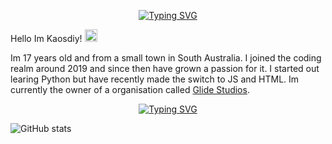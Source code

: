 <p align="center">
    <a href="https://git.io/typing-svg">
       <img src="https://readme-typing-svg.demolab.com?font=Fira+Code&pause=1000&color=F7F7F7&center=true&vCenter=true&random=false&width=435&lines=About+Me!" alt="Typing SVG">
    </a>
</p>
Hello Im Kaosdiy! <img src = "https://raw.githubusercontent.com/rahulbanerjee26/githubProfileReadmeGenerator/main/gifs/wave.gif" width = 20px height='20px'>

Im 17 years old and from a small town in South Australia. I joined the coding realm around 2019 and since then have grown a passion for it. I started out learing Python but have recently made the switch to JS and HTML. Im currently the owner of a organisation called [Glide Studios](https://github.com/Glide-Studios). 

<p align="center">
    <a href="https://git.io/typing-svg">
       <img src="https://readme-typing-svg.demolab.com?font=Fira+Code&pause=1000&color=F7F7F7&center=true&vCenter=true&random=false&width=435&lines=Stats!" alt="Typing SVG">
    </a>
</p>

![GitHub stats](https://github-readme-stats.vercel.app/api?username=kaosdiy&show_icons=true&theme=dark)
